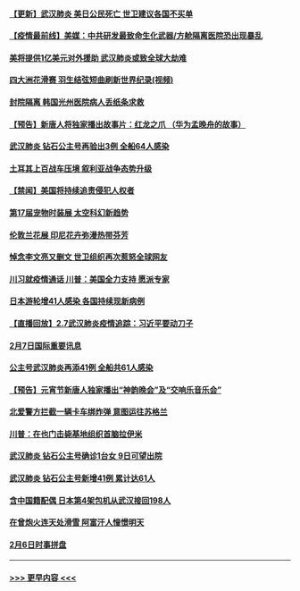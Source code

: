#### [【更新】武汉肺炎 美日公民死亡 世卫建议各国不买单](../pages/prog202/a102770740.md?t=02081633) 
#### [【疫情最前线】美媒：中共研发最致命生化武器/方舱隔离医院恐出现暴乱](../pages/prog202/a102772439.md?t=02081633) 
#### [美将提供1亿美元对外援助 武汉肺炎或致全球大劫难](../pages/prog202/a102772361.md?t=02081633) 
#### [四大洲花滑赛 羽生结弦短曲刷新世界纪录(视频)](../pages/prog202/a102772341.md?t=02081633) 
#### [封院隔离 韩国光州医院病人丢纸条求救](../pages/prog202/a102772282.md?t=02081633) 
#### [【预告】新唐人将独家播出故事片：红龙之爪 （华为孟晚舟的故事）](../pages/prog202/a102767728.md?t=02081633) 
#### [武汉肺炎 钻石公主号再验出3例 全船64人感染](../pages/prog202/a102771726.md?t=02081633) 
#### [土耳其上百战车压境 叙利亚战争态势升级](../pages/prog202/a102772132.md?t=02081633) 
#### [【禁闻】美国将持续追责侵犯人权者](../pages/prog202/a102772042.md?t=02081633) 
#### [第17届宠物时装展 太空科幻新趋势](../pages/prog202/a102772033.md?t=02081633) 
#### [伦敦兰花展 印尼花卉弥漫热带芬芳](../pages/prog202/a102772026.md?t=02081633) 
#### [悼念李文亮又删文 世卫组织再次惹怒全球网友](../pages/prog202/a102771968.md?t=02081633) 
#### [川习就疫情通话 川普：美国全力支持 愿派专家](../pages/prog202/a102771930.md?t=02081633) 
#### [日本游轮增41人感染 各国持续现新病例](../pages/prog202/a102771912.md?t=02081633) 
#### [【直播回放】2.7武汉肺炎疫情追踪：习近平要动刀子](../pages/prog202/a102771649.md?t=02081633) 
#### [2月7日国际重要讯息](../pages/prog202/a102771747.md?t=02081633) 
#### [公主号武汉肺炎再添41例 全船共61人感染](../pages/prog202/a102771703.md?t=02081633) 
#### [【预告】元宵节新唐人独家播出“神韵晚会”及“交响乐音乐会”](../pages/prog202/a102767674.md?t=02081633) 
#### [北爱警方拦截一辆卡车绑炸弹 意图运往苏格兰](../pages/prog202/a102771609.md?t=02081633) 
#### [川普：在也门击毙基地组织首脑拉伊米](../pages/prog202/a102771528.md?t=02081633) 
#### [武汉肺炎 钻石公主号确诊1台女 9日可望出院](../pages/prog202/a102771518.md?t=02081633) 
#### [武汉肺炎 钻石公主号新增41例 累计达61人](../pages/prog202/a102771486.md?t=02081633) 
#### [含中国籍配偶 日本第4架包机从武汉接回198人](../pages/prog202/a102771472.md?t=02081633) 
#### [在曾炮火连天处滑雪 阿富汗人憧憬明天](../pages/prog202/a102771290.md?t=02081633) 
#### [2月6日时事拼盘](../pages/prog202/a102771225.md?t=02081633) 

----
#### [ >>> 更早内容 <<< ](../indexes/prog202-earlier.md)
